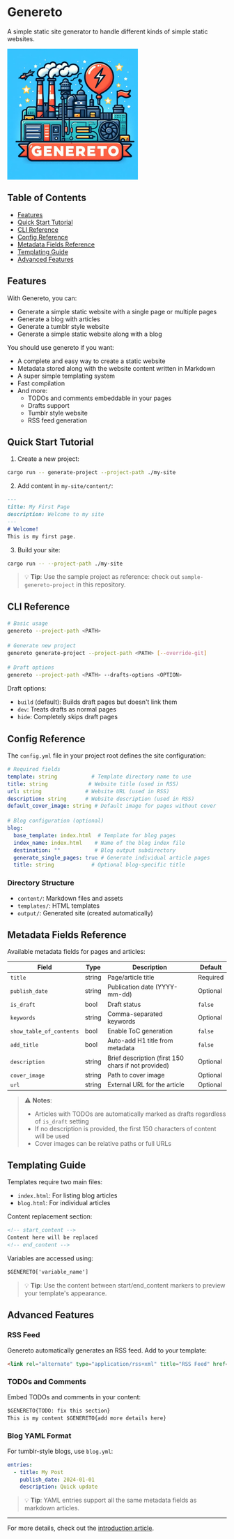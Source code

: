 # Genereto

A simple static site generator to handle different kinds of simple static websites.

[<img src="https://github.com/FedericoPonzi/genereto/raw/main/assets/genereto-logo.jpg" width="300" align="center">](https://github.com/FedericoPonzi/genereto/raw/main/assets/genereto-logo.jpg)

## Table of Contents
- [Features](#features)
- [Quick Start Tutorial](#quick-start-tutorial)
- [CLI Reference](#cli-reference)
- [Config Reference](#config-reference)
- [Metadata Fields Reference](#metadata-fields-reference)
- [Templating Guide](#templating-guide)
- [Advanced Features](#advanced-features)

## Features

With Genereto, you can:
* Generate a simple static website with a single page or multiple pages
* Generate a blog with articles
* Generate a tumblr style website
* Generate a simple static website along with a blog

You should use genereto if you want:
* A complete and easy way to create a static website
* Metadata stored along with the website content written in Markdown
* A super simple templating system
* Fast compilation
* And more:
    * TODOs and comments embeddable in your pages
    * Drafts support
    * Tumblr style website
    * RSS feed generation

## Quick Start Tutorial

1. Create a new project:
```bash
cargo run -- generate-project --project-path ./my-site
```

2. Add content in `my-site/content/`:
```markdown
---
title: My First Page
description: Welcome to my site
---
# Welcome!
This is my first page.
```

3. Build your site:
```bash
cargo run -- --project-path ./my-site
```

> 💡 **Tip**: Use the sample project as reference: check out `sample-genereto-project` in this repository.

## CLI Reference

```bash
# Basic usage
genereto --project-path <PATH>

# Generate new project
genereto generate-project --project-path <PATH> [--override-git]

# Draft options
genereto --project-path <PATH> --drafts-options <OPTION>
```

Draft options:
- `build` (default): Builds draft pages but doesn't link them
- `dev`: Treats drafts as normal pages
- `hide`: Completely skips draft pages

## Config Reference

The `config.yml` file in your project root defines the site configuration:

```yaml
# Required fields
template: string           # Template directory name to use
title: string             # Website title (used in RSS)
url: string              # Website URL (used in RSS)
description: string      # Website description (used in RSS)
default_cover_image: string # Default image for pages without cover

# Blog configuration (optional)
blog:
  base_template: index.html  # Template for blog pages
  index_name: index.html    # Name of the blog index file
  destination: ""           # Blog output subdirectory
  generate_single_pages: true # Generate individual article pages
  title: string            # Optional blog-specific title
```

### Directory Structure
- `content/`: Markdown files and assets
- `templates/`: HTML templates
- `output/`: Generated site (created automatically)

## Metadata Fields Reference

Available metadata fields for pages and articles:

| Field | Type | Description | Default |
|-------|------|-------------|---------|
| `title` | string | Page/article title | Required |
| `publish_date` | string | Publication date (YYYY-mm-dd) | Optional |
| `is_draft` | bool | Draft status | `false` |
| `keywords` | string | Comma-separated keywords | Optional |
| `show_table_of_contents` | bool | Enable ToC generation | `false` |
| `add_title` | bool | Auto-add H1 title from metadata | `false` |
| `description` | string | Brief description (first 150 chars if not provided) | Optional |
| `cover_image` | string | Path to cover image | Optional |
| `url` | string | External URL for the article | Optional |

> ⚠️ **Notes**: 
> - Articles with TODOs are automatically marked as drafts regardless of `is_draft` setting
> - If no description is provided, the first 150 characters of content will be used
> - Cover images can be relative paths or full URLs

## Templating Guide

Templates require two main files:
- `index.html`: For listing blog articles
- `blog.html`: For individual articles

Content replacement section:
```html
<!-- start_content -->
Content here will be replaced
<!-- end_content -->
```

Variables are accessed using:
```html
$GENERETO['variable_name']
```

> 💡 **Tip**: Use the content between start/end_content markers to preview your template's appearance.

## Advanced Features

### RSS Feed
Genereto automatically generates an RSS feed. Add to your template:
```html
<link rel="alternate" type="application/rss+xml" title="RSS Feed" href="rss.xml" />
```

### TODOs and Comments
Embed TODOs and comments in your content:
```markdown
$GENERETO{TODO: fix this section}
This is my content $GENERETO{add more details here}
```

### Blog YAML Format
For tumblr-style blogs, use `blog.yml`:
```yaml
entries:
  - title: My Post
    publish_date: 2024-01-01
    description: Quick update
```

> 💡 **Tip**: YAML entries support all the same metadata fields as markdown articles.

---

For more details, check out the [introduction article](https://blog.fponzi.me/2023-05-19-one-complex-setup.html).


